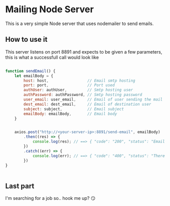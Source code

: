 # Mailing Node Server

This is a very simple Node server that uses nodemailer to send emails.

## How to use it

This server listens on port 8891 and expects to be given a few parameters, this is what a successfull call would look like

```javascript

function sendEmail() {
	let emailBody = {
		host: host,					// Email smtp hosting
		port: port,					// Port used
		authUser: authUser,			// Smtp hosting user
		authPassword: authPassword, // Smtp hosting password
		user_email: user_email,		// Email of user sending the mail
		dest_email: dest_email,		// Email of destination user
		subject: subject,			// Email subject
		emailBody: emailBody,		// Email body
	}


	axios.post("http://<your-server-ip>:8891/send-email", emailBody)
		.then((res) => {
			console.log(res); // ==> { "code": "200", "status": "Email sent Succesfully" }
		})
		.catch((err) => {
			console.log(err); // ==> { "code": "400", "status": "There was an error sending the email:.... Error: <the error>" }
		})
}
	
```





## Last part

I'm searching for a job so.. hook me up? :smirk:
